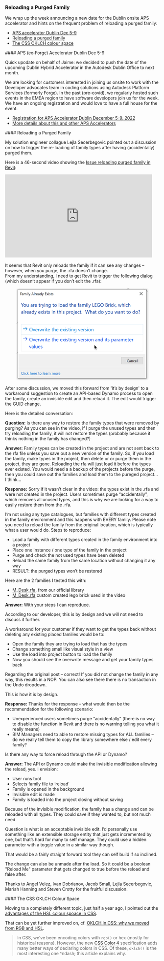 <head>
<meta http-equiv="Content-Type" content="text/html; charset=utf-8">
<link rel="stylesheet" type="text/css" href="bc.css">
<script src="https://cdn.rawgit.com/google/code-prettify/master/loader/run_prettify.js" type="text/javascript"></script>
</head>

<!---

- Reloading a Purged Family
  https://autodesk.slack.com/archives/C0QBNEU1E/p1667404130612699

- OKLCH in CSS: why we moved from RGB and HSL
  https://evilmartians.com/chronicles/oklch-in-css-why-quit-rgb-hsl
  1952:<"#5"> Plugging the HSL Colour Format

twitter:

 #RevitAPI @AutodeskForge @AutodeskRevit #bim #DynamoBim #ForgeDevCon

&ndash; 
...

linkedin:

#bim #DynamoBim #ForgeDevCon #Revit #API #IFC #SDK #AI #VisualStudio #Autodesk #AEC #adsk

the [Revit API discussion forum](http://forums.autodesk.com/t5/revit-api-forum/bd-p/160) thread

<center>
<img src="img/" alt="" title="" width="600" height=""/>
<p style="font-size: 80%; font-style:italic"></p>
</center>

<pre class="code">
</pre>

-->

### Reloading a Purged Family

We wrap up the week announcing a new date for the Dublin onsite APS accelerator and hints on the frequent problem of reloading a purged family:

- [APS accelerator Dublin Dec 5-9](#2)
- [Reloading a purged family](#3)
- [The CSS OKLCH colour space](#4)

####<a name="2"></a> APS (ex-Forge) Accelerator Dublin Dec 5-9

Quick upodate on behalf of Jaime:
we decided to push the date of the upcoming Dublin Hybrid Accelerator in the Autodesk Dublin Office to next month.

We are looking for customers interested in joining us onsite to work with the Developer advocates team in coding solutions using Autodesk Platform Services (formerly Forge).
In the past (pre-covid), we regularly hosted such events in the EMEA region to have software developers join us for the week.
We have an ongoing registration and would love to have a full house for the event:

- [Registration for APS Accelerator Dublin December 5-9, 2022](https://www.eventbrite.com/e/autodesk-platform-services-aps-accelerator-dublin-november-14-18-2022-registration-440477168067)
- [More details about this and other APS Accelerators](https://forge.autodesk.com/accelerator-program)

####<a name="3"></a> Reloading a Purged Family

My solution engineer collague Lejla Secerbegovic pointed out a discussion on how to trigger the re-loading of family types after having (accidentally) purged them.

Here is a 46-second video showing the [Issue reloading purged family in Revit](https://youtu.be/bHi_9Z3srqo):

<iframe width="480" height="270" src="https://www.youtube.com/embed/bHi_9Z3srqo" title="YouTube video player" frameborder="0" allow="accelerometer; autoplay; clipboard-write; encrypted-media; gyroscope; picture-in-picture" allowfullscreen></iframe>

It seems that Revit only reloads the family if it can see any changes &ndash; however, when you purge, the .rfa doesn’t change.  
From my understanding, I need to get Revit to trigger the following dialog (which doesn’t appear if you don’t edit the .rfa):

<center>
<img src="img/reload_purged_fam.png" alt="Reload purged family" title="Reload purged family" width="437"/>  <!-- 874 x 600 -->
</center>

After some discussion, we moved this forward from 'it’s by design' to a workaround suggestion to create an API-based Dynamo process to open the family, create an invisible edit and then reload it. The edit would trigger the GUID change.

Here is the detailed conversation:

**Question:** Is there any way to restore the family types that were removed by purging?
As you can see in the video, if I purge the unused types and then try reloading the family, it will not restore the types (probably because it thinks nothing in the family has changed?)

**Answer:** Family types can be created in the project and are not sent back to the rfa file unless you save out a new version of the family.
So, if you load the family, make types in the project, then delete or or purge them in the project, they are gone.
Reloading the rfa will just load it before the types ever existed.
You would need a a backup of the projects before the purge, then you could save out the families and load them to the pureged project... I think...

**Response:** Sorry if it wasn’t clear in the video: the types exist in the .rfa and were not created in the project.
Users sometimes purge “accidentally”, which removes all unused types, and this is why we are looking for a way to easily restore them from the .rfa.

I’m not using any type catalogues, but families with different types created in the family environment and this happens with EVERY family.
Please note you need to reload the family from the original location, which is typically what a user would do.
Steps to reproduce:

- Load a family with different types created in the family environment into a project
- Place one instance / one type of the family in the project
- Purge and check the not used types have been deleted
- Reload the same family from the same location without changing it any way
- RESULT: the purged types won’t be restored

Here are the 2 families I tested this with:

- <a href="zip/ls_M_Desk.rfa">M_Desk.rfa</a>, from our official library
- <a href="zip/ls_LEGO_Brick.rfa">M_Desk.rfa</a> custom created lego brick used in the video

**Answer:** With your steps I can reproduce.

According to our developer, this is by design and we will not need to discuss it further.

A workaround for your customer if they want to get the types back without deleting any existing placed families would be to:

- Open the family they are trying to load that has the types
- Change something small like visual style in a view
- Use the load into project button to load the family
- Now you should see the overwrite message and get your family types back

Regarding the original post &ndash; correct!
If you did not change the family in any way, this results in a NOP.
You can also see there there is no transaction in the Undo dropdown.

This is how it is by design.

**Response:** Thanks for the response &ndash; what would then be the recommendation for the following scenario:

- Unexperienced users sometimes purge “accidentally” (there is no way to disable the function in Revit and there is no warning telling you what it really means)
- BIM Managers  need to able to restore missing types for ALL families &ndash; do we really tell them to copy the library somewhere else / edit every family?

Is there any way to force reload through the API or Dynamo?

**Answer:** The API or Dynamo could make the invisible modification allowing the reload, yes.
I envision:

- User runs tool
- Selects family file to ‘reload’
- Family is opened in the background
- Invisible edit is made
- Family is loaded into the project closing without saving

Because of the invisible modification, the family has a change and can be reloaded with all types.
They could save if they wanted to, but not much need.

Question is what is an acceptable invisible edit.
I’d personally use something like an extensible storage entity that just gets incremented by one, but that’s hard for many to self manage.
They could use a hidden parameter with a toggle value in a similar way though.

That would be a fairly straight forward tool they can self build if so inclined.
  
The change can also be unmade after the load.
So it could be a boolean "Reload Me" parameter that gets changed to true before the reload and false after.

Thanks to Angel Velez, Ivan Dobrianov, Jacob Small, Lejla Secerbegovic, Mariah Hanning and Steven Crotty for the fruitful discussion.

####<a name="4"></a> The CSS OKLCH Colour Space

Moving to a completely different topic, just half a year ago, I pointed out
the [advantages of the HSL colour spoace in CSS](https://thebuildingcoder.typepad.com/blog/2022/05/analysis-of-macros-journals-and-add-in-manager.html#5).

That can be yet further improved on, cf. [OKLCH in CSS: why we moved from RGB and HSL](https://evilmartians.com/chronicles/oklch-in-css-why-quit-rgb-hsl).

> In CSS, we’ve been encoding colors with `rgb()` or hex (mostly for historical reasons).
However, the new [CSS Color 4](https://www.w3.org/TR/css-color-4/) specification
adds many better ways of declaring colors in CSS.
Of these, `oklch()` is the most interesting one ^ndash; this article explains why.


